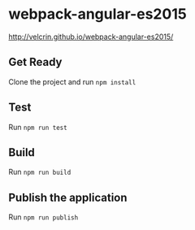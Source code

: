 # webpack-angular-es2015

http://velcrin.github.io/webpack-angular-es2015/

## Get Ready
Clone the project and run `npm install`

## Test
Run `npm run test`

## Build
Run `npm run build`

## Publish the application
Run `npm run publish`
